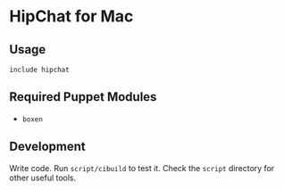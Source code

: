 # HipChat for Mac

## Usage

```puppet
include hipchat
```

## Required Puppet Modules

* `boxen`

## Development

Write code. Run `script/cibuild` to test it. Check the `script`
directory for other useful tools.
